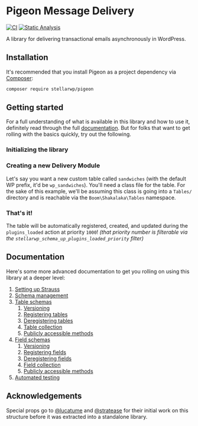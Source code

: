 # Pigeon Message Delivery

[![CI](https://github.com/stellarwp/pigeon/workflows/CI/badge.svg)](https://github.com/stellarwp/pigeon/actions?query=branch%3Amain) [![Static Analysis](https://github.com/stellarwp/pigeon/actions/workflows/static-analysis.yml/badge.svg)](https://github.com/stellarwp/pigeon/actions/workflows/static-analysis.yml)

A library for delivering transactional emails asynchronously in WordPress.

## Installation

It's recommended that you install Pigeon as a project dependency via [Composer](https://getcomposer.org/):

```bash
composer require stellarwp/pigeon
```

## Getting started

For a full understanding of what is available in this library and how to use it, definitely read through the full [documentation](#documentation). But for folks that want to get rolling with the basics quickly, try out the following.

### Initializing the library

### Creating a new Delivery Module

Let's say you want a new custom table called `sandwiches` (with the default WP prefix, it'd be `wp_sandwiches`). You'll need a class file for the table. For the sake of this example, we'll be assuming this class is going into a `Tables/` directory and is reachable via the `Boom\Shakalaka\Tables` namespace.

### That's it!

The table will be automatically registered, created, and updated during the `plugins_loaded` action at priority `1000`! _(that priority number is filterable via the `stellarwp_schema_up_plugins_loaded_priority` filter)_

## Documentation

Here's some more advanced documentation to get you rolling on using this library at a deeper level:

1. [Setting up Strauss](/docs/strauss-setup.md)
1. [Schema management](/docs/schemas.md)
1. [Table schemas](/docs/schemas-table.md)
	1. [Versioning](/docs/schemas-table.md#versioning)
	1. [Registering tables](/docs/schemas-table.md#registering-tables)
	1. [Deregistering tables](/docs/schemas-table.md#deregistering-tables)
	1. [Table collection](/docs/schemas-table.md#table-collection)
	1. [Publicly accessible methods](/docs/schemas-table.md#publicly-accessible-methods)
1. [Field schemas](/docs/schemas-field.md)
	1. [Versioning](/docs/schemas-field.md#versioning)
	1. [Registering fields](/docs/schemas-field.md#registering-field)
	1. [Deregistering fields](/docs/schemas-field.md#deregistering-fields)
	1. [Field collection](/docs/schemas-field.md#field-collection)
	1. [Publicly accessible methods](/docs/schemas-field.md#publicly-accessible-methods)
1. [Automated testing](/docs/automated-testing.md)

## Acknowledgements

Special props go to [@lucatume](https://github.com/lucatume) and [@stratease](https://github.com/stratease) for their initial work on this structure before it was extracted into a standalone library.
